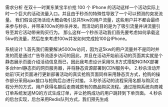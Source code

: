 需求分析
在双十一时某东某宝半价抢 100 个 IPhone 的活动这样一个活动实际上时一个巨大的活动流量入口。并且由于秒杀的特殊性导致了一个可以预测的突发流量。
我们假设这场活动大概会吸引总共5kw的用户流量，这些用户并不都会最终来参与秒杀，并带来100w的秒杀并发。而活动的目的是为了吸引流量并讲流量引导至其它活动带来购买行为。
那么这样一个秒杀活动我们首先要考虑如何承载这5kw的流量，然后在来考虑100w并发如何完成抢100台IPhone。

系统设计
1.首先我们需要解决5000w访问，因为这5kw的用户流量并不是同时并发的而是通过广告导流逐步访问的因此，并且在活动开始前活动的页面其实就是个静态展示页面介绍活动信息而已，因此我考虑设计采用SLB方式搭配NGINX部署多台html静态页的网页服务器，并将静态资源部署到CDN服务中。
2.秒杀活动开始前1天对页面进行更新部署活动的真实抢购页面同样采用静态页方式，抢购的操作部分采用ajax接口与抢购后台进行对接。
3.秒杀活动的流程采用名额与购买过程分开的方式，用户获得名额后走商城原有的商品购买流程。通过抢购系统向商城订单系统发送MQ的方式生成订单，并让抢购成功的用户跳转到下单页面。
4.秒杀的后台实现，后台采用Redis队列方式，我们预先生成